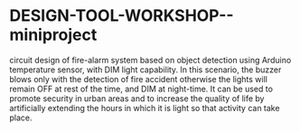 # DESIGN-TOOL-WORKSHOP--miniproject
circuit design of fire-alarm system based on object detection using Arduino temperature sensor, 
with DIM light capability. In this scenario, the buzzer blows only with the detection of fire accident otherwise
the lights will remain OFF at rest of the time, and DIM at night-time. It can be used to promote security in urban areas and to increase 
the quality of life by artificially extending the hours in which it is light so that activity can take place.
